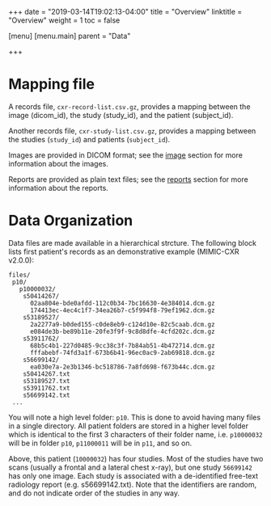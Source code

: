 +++
date = "2019-03-14T19:02:13-04:00"
title = "Overview"
linktitle = "Overview"
weight = 1
toc = false

[menu]
  [menu.main]
    parent = "Data"

+++

# Mapping file

A records file, `cxr-record-list.csv.gz`, provides a mapping between the image (dicom_id), the study (study_id), and the patient (subject_id).

Another records file, `cxr-study-list.csv.gz`, provides a mapping between the studies (`study_id`) and patients (`subject_id`).

Images are provided in DICOM format; see the [image](/image) section for more information about the images.

Reports are provided as plain text files; see the [reports](/reports) section for more information about the reports.

# Data Organization

Data files are made available in a hierarchical strcture.
The following block lists first patient's records as an demonstrative example (MIMIC-CXR v2.0.0):


```
files/
 p10/
   p10000032/
    s50414267/
      02aa804e-bde0afdd-112c0b34-7bc16630-4e384014.dcm.gz
      174413ec-4ec4c1f7-34ea26b7-c5f994f8-79ef1962.dcm.gz
    s53189527/
      2a2277a9-b0ded155-c0de8eb9-c124d10e-82c5caab.dcm.gz
      e084de3b-be89b11e-20fe3f9f-9c8d8dfe-4cfd202c.dcm.gz
    s53911762/
      68b5c4b1-227d0485-9cc38c3f-7b84ab51-4b472714.dcm.gz
      fffabebf-74fd3a1f-673b6b41-96ec0ac9-2ab69818.dcm.gz
    s56699142/
      ea030e7a-2e3b1346-bc518786-7a8fd698-f673b44c.dcm.gz
    s50414267.txt
    s53189527.txt
    s53911762.txt
    s56699142.txt
 ...
 ```

You will note a high level folder: `p10`. This is done to avoid having many files in a single directory.
All patient folders are stored in a higher level folder which is identical to the first 3 characters of their folder name, i.e. `p10000032` will be in folder `p10`, `p11000011` will be in `p11`, and so on.


Above, this patient (`10000032`) has four studies. Most of the studies have two scans (usually a frontal and a lateral chest x-ray), but one study `56699142` has only one image.
Each study is associated with a de-identified free-text radiology report (e.g. s56699142.txt).
Note that the identifiers are random, and do not indicate order of the studies in any way.